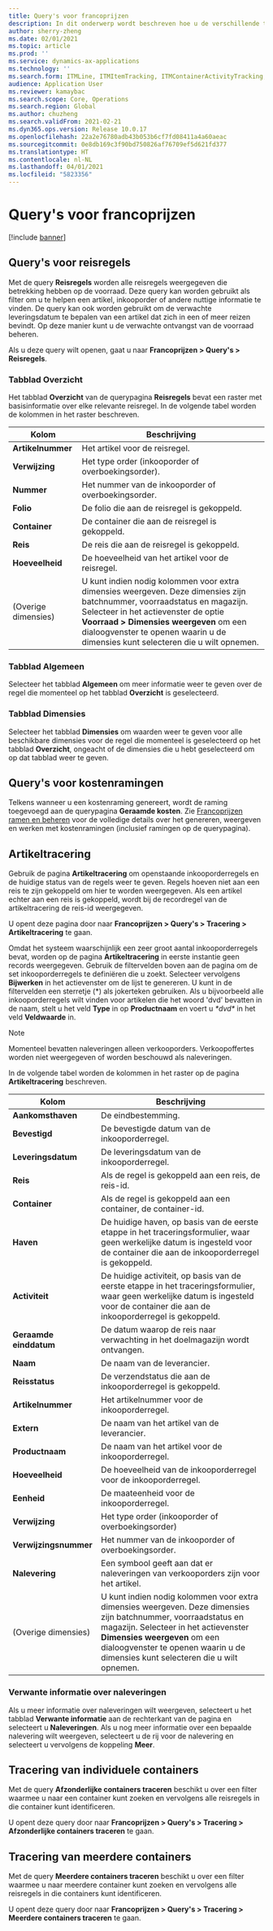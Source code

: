 ```yaml
---
title: Query's voor francoprijzen
description: In dit onderwerp wordt beschreven hoe u de verschillende typen query's kunt opzoeken en gebruiken die beschikbaar zijn voor de module Francoprijzen.
author: sherry-zheng
ms.date: 02/01/2021
ms.topic: article
ms.prod: ''
ms.service: dynamics-ax-applications
ms.technology: ''
ms.search.form: ITMLine, ITMItemTracking, ITMContainerActivityTracking, ITMContainerTracking
audience: Application User
ms.reviewer: kamaybac
ms.search.scope: Core, Operations
ms.search.region: Global
ms.author: chuzheng
ms.search.validFrom: 2021-02-21
ms.dyn365.ops.version: Release 10.0.17
ms.openlocfilehash: 22a2e76780adb43b053b6cf7fd08411a4a60aeac
ms.sourcegitcommit: 0e8db169c3f90bd750826af76709ef5d621fd377
ms.translationtype: HT
ms.contentlocale: nl-NL
ms.lasthandoff: 04/01/2021
ms.locfileid: "5823356"
---
```

# <a name="landed-cost-inquiries"></a>Query's voor francoprijzen

[!include [banner](../../includes/banner.md)]

## <a name="voyage-line-inquiries"></a>Query's voor reisregels

Met de query **Reisregels** worden alle reisregels weergegeven die betrekking hebben op de voorraad. Deze query kan worden gebruikt als filter om u te helpen een artikel, inkooporder of andere nuttige informatie te vinden. De query kan ook worden gebruikt om de verwachte leveringsdatum te bepalen van een artikel dat zich in een of meer reizen bevindt. Op deze manier kunt u de verwachte ontvangst van de voorraad beheren.

Als u deze query wilt openen, gaat u naar **Francoprijzen \> Query's \> Reisregels**.

### <a name="overview-tab"></a>Tabblad Overzicht

Het tabblad **Overzicht** van de querypagina **Reisregels** bevat een raster met basisinformatie over elke relevante reisregel. In de volgende tabel worden de kolommen in het raster beschreven.

| Kolom | Beschrijving |
|---|---|
| **Artikelnummer** | Het artikel voor de reisregel. |
| **Verwijzing** | Het type order (inkooporder of overboekingsorder). |
| **Nummer** | Het nummer van de inkooporder of overboekingsorder. |
| **Folio** | De folio die aan de reisregel is gekoppeld. |
| **Container** | De container die aan de reisregel is gekoppeld. |
| **Reis** | De reis die aan de reisregel is gekoppeld. |
| **Hoeveelheid** | De hoeveelheid van het artikel voor de reisregel. |
| (Overige dimensies) | U kunt indien nodig kolommen voor extra dimensies weergeven. Deze dimensies zijn batchnummer, voorraadstatus en magazijn. Selecteer in het actievenster de optie **Voorraad \> Dimensies weergeven** om een dialoogvenster te openen waarin u de dimensies kunt selecteren die u wilt opnemen. |

### <a name="general-tab"></a>Tabblad Algemeen

Selecteer het tabblad **Algemeen** om meer informatie weer te geven over de regel die momenteel op het tabblad **Overzicht** is geselecteerd.

### <a name="dimensions-tab"></a>Tabblad Dimensies

Selecteer het tabblad **Dimensies** om waarden weer te geven voor alle beschikbare dimensies voor de regel die momenteel is geselecteerd op het tabblad **Overzicht**, ongeacht of de dimensies die u hebt geselecteerd om op dat tabblad weer te geven.

## <a name="cost-estimate-inquiries"></a>Query's voor kostenramingen

Telkens wanneer u een kostenraming genereert, wordt de raming toegevoegd aan de querypagina **Geraamde kosten**. Zie [Francoprijzen ramen en beheren](estimate-manage-landed-costs.md) voor de volledige details over het genereren, weergeven en werken met kostenramingen (inclusief ramingen op de querypagina).

## <a name="item-tracking"></a>Artikeltracering

Gebruik de pagina **Artikeltracering** om openstaande inkooporderregels en de huidige status van de regels weer te geven. Regels hoeven niet aan een reis te zijn gekoppeld om hier te worden weergegeven. Als een artikel echter aan een reis is gekoppeld, wordt bij de recordregel van de artikeltracering de reis-id weergegeven.

U opent deze pagina door naar **Francoprijzen \> Query's \> Tracering \> Artikeltracering** te gaan.

Omdat het systeem waarschijnlijk een zeer groot aantal inkooporderregels bevat, worden op de pagina **Artikeltracering** in eerste instantie geen records weergegeven. Gebruik de filtervelden boven aan de pagina om de set inkooporderregels te definiëren die u zoekt. Selecteer vervolgens **Bijwerken** in het actievenster om de lijst te genereren. U kunt in de filtervelden een sterretje (\*) als jokerteken gebruiken. Als u bijvoorbeeld alle inkooporderregels wilt vinden voor artikelen die het woord 'dvd' bevatten in de naam, stelt u het veld **Type** in op **Productnaam** en voert u *\*dvd\** in het veld **Veldwaarde** in.

> [!NOTE]
> Momenteel bevatten naleveringen alleen verkooporders. Verkoopoffertes worden niet weergegeven of worden beschouwd als naleveringen.

In de volgende tabel worden de kolommen in het raster op de pagina **Artikeltracering** beschreven.

| Kolom | Beschrijving |
|---|---|
| **Aankomsthaven** | De eindbestemming. |
| **Bevestigd** | De bevestigde datum van de inkooporderregel. |
| **Leveringsdatum** | De leveringsdatum van de inkooporderregel. |
| **Reis** | Als de regel is gekoppeld aan een reis, de reis-id. |
| **Container** | Als de regel is gekoppeld aan een container, de container-id. |
| **Haven** | De huidige haven, op basis van de eerste etappe in het traceringsformulier, waar geen werkelijke datum is ingesteld voor de container die aan de inkooporderregel is gekoppeld. |
| **Activiteit** | De huidige activiteit, op basis van de eerste etappe in het traceringsformulier, waar geen werkelijke datum is ingesteld voor de container die aan de inkooporderregel is gekoppeld. |
| **Geraamde einddatum** | De datum waarop de reis naar verwachting in het doelmagazijn wordt ontvangen. |
| **Naam** | De naam van de leverancier. |
| **Reisstatus** | De verzendstatus die aan de inkooporderregel is gekoppeld. |
| **Artikelnummer** | Het artikelnummer voor de inkooporderregel. |
| **Extern** | De naam van het artikel van de leverancier. |
| **Productnaam** | De naam van het artikel voor de inkooporderregel. |
| **Hoeveelheid** | De hoeveelheid van de inkooporderregel voor de inkooporderregel. |
| **Eenheid** | De maateenheid voor de inkooporderregel. |
| **Verwijzing** | Het type order (inkooporder of overboekingsorder) |
| **Verwijzingsnummer** | Het nummer van de inkooporder of overboekingsorder. |
| **Nalevering** | Een symbool geeft aan dat er naleveringen van verkooporders zijn voor het artikel. |
| (Overige dimensies) | U kunt indien nodig kolommen voor extra dimensies weergeven. Deze dimensies zijn batchnummer, voorraadstatus en magazijn. Selecteer in het actievenster **Dimensies weergeven** om een dialoogvenster te openen waarin u de dimensies kunt selecteren die u wilt opnemen. |

### <a name="related-information-about-backorders"></a>Verwante informatie over naleveringen

Als u meer informatie over naleveringen wilt weergeven, selecteert u het tabblad **Verwante informatie** aan de rechterkant van de pagina en selecteert u **Naleveringen**. Als u nog meer informatie over een bepaalde nalevering wilt weergeven, selecteert u de rij voor de nalevering en selecteert u vervolgens de koppeling **Meer**.

## <a name="individual-shipping-container-tracking"></a>Tracering van individuele containers

Met de query **Afzonderlijke containers traceren** beschikt u over een filter waarmee u naar een container kunt zoeken en vervolgens alle reisregels in die container kunt identificeren.

U opent deze query door naar **Francoprijzen \> Query's \> Tracering \> Afzonderlijke containers traceren** te gaan.

## <a name="multiple-shipping-container-tracking"></a>Tracering van meerdere containers

Met de query **Meerdere containers traceren** beschikt u over een filter waarmee u naar meerdere container kunt zoeken en vervolgens alle reisregels in die containers kunt identificeren.

U opent deze query door naar **Francoprijzen \> Query's \> Tracering \> Meerdere containers traceren** te gaan.
